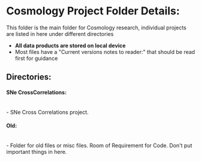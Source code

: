 <h1> Cosmology Project Folder Details: </h1>

This folder is the main folder for Cosmology research, individual projects are listed in here under different directories

- <strong> All data products are stored on local device  </strong>
- Most files have a "Current versions notes to reader:" that should be read first for guidance

<h2> Directories: 

<h4> SNe CrossCorrelations: </h4></br>
- SNe Cross Correlations project. 

<h4> Old: </h4></br>
- Folder for old files or misc files. Room of Requirement for Code. Don't put important things in here. 
